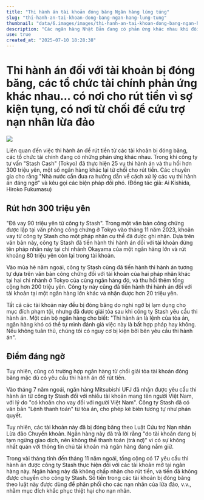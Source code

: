 ```yaml
---
title: "Thi hành án tài khoản đóng băng Ngân hàng lúng túng"
slug: "thi-hanh-an-tai-khoan-dong-bang-ngan-hang-lung-tung"
thumbnail: "data/6.images/images/thi-hanh-an-tai-khoan-dong-bang-ngan-hang-lung-tung.webp"
description: "Các ngân hàng Nhật Bản đang có phản ứng khác nhau khi đối mặt với yêu cầu thi hành án để rút tiền từ các tài khoản bị đóng băng do nghi ngờ lừa đảo."
use: true
created_at: "2025-07-10 18:28:38"
---
```


# Thi hành án đối với tài khoản bị đóng băng, các tổ chức tài chính phản ứng khác nhau… có nơi cho rút tiền vì sợ kiện tụng, có nơi từ chối để cứu trợ nạn nhân lừa đảo

![](/images/20250710-00050022-yom-000-2-view.webp)

Liên quan đến việc thi hành án để rút tiền từ các tài khoản bị đóng băng, các tổ chức tài chính đang có những phản ứng khác nhau. Trong khi công ty tư vấn "Stash Cash" (Tokyo) đã thực hiện 25 vụ thi hành án và thu hồi hơn 300 triệu yên, một số ngân hàng khác lại từ chối cho rút tiền. Các chuyên gia cho rằng "Nhà nước cần đưa ra hướng dẫn về cách xử lý các vụ thi hành án đáng ngờ" và kêu gọi các biện pháp đối phó. (Đồng tác giả: Ai Kishida, Hiroko Fukumasu)

## Rút hơn 300 triệu yên

"Đã vay 90 triệu yên từ công ty Stash". Trong một văn bản công chứng được lập tại văn phòng công chứng ở Tokyo vào tháng 11 năm 2023, khoản vay từ công ty Stash cho một pháp nhân cụ thể đã được ghi nhận. Dựa trên văn bản này, công ty Stash đã tiến hành thi hành án đối với tài khoản đứng tên pháp nhân này tại chi nhánh Okayama của một ngân hàng lớn và rút khoảng 80 triệu yên còn lại trong tài khoản.

Vào mùa hè năm ngoái, công ty Stash cũng đã tiến hành thi hành án tương tự dựa trên văn bản công chứng đối với tài khoản của hai pháp nhân khác tại hai chi nhánh ở Tokyo của cùng ngân hàng đó, và thu hồi thêm tổng cộng hơn 200 triệu yên. Công ty này cũng đã tiến hành thi hành án đối với tài khoản tại một ngân hàng lớn khác và nhận được hơn 20 triệu yên.

Tất cả các tài khoản này đều bị đóng băng do nghi ngờ bị lạm dụng cho mục đích phạm tội, nhưng đã được giải tỏa sau khi công ty Stash yêu cầu thi hành án. Một cán bộ ngân hàng cho biết: "Thi hành án là lệnh của tòa án, ngân hàng khó có thể tự mình đánh giá việc này là bất hợp pháp hay không. Nếu không tuân thủ, chúng tôi có nguy cơ bị kiện bởi bên yêu cầu thi hành án".

## Điểm đáng ngờ

Tuy nhiên, cũng có trường hợp ngân hàng từ chối giải tỏa tài khoản đóng băng mặc dù có yêu cầu thi hành án để rút tiền.

Vào tháng 7 năm ngoái, ngân hàng Mitsubishi UFJ đã nhận được yêu cầu thi hành án từ công ty Stash đối với nhiều tài khoản mang tên người Việt Nam, với lý do "có khoản cho vay đối với người Việt Nam". Công ty Stash đã có văn bản "Lệnh thanh toán" từ tòa án, cho phép kê biên tương tự như phán quyết.

Tuy nhiên, các tài khoản này đã bị đóng băng theo Luật Cứu trợ Nạn nhân Lừa đảo Chuyển khoản. Ngân hàng này đã trả lời rằng "do tài khoản đang bị tạm ngừng giao dịch, nên không thể thanh toán (trả nợ)" vì có sự không nhất quán với thông tin chủ tài khoản mà ngân hàng đang nắm giữ.

Trong vài tháng tính đến tháng 11 năm ngoái, tổng cộng có 17 yêu cầu thi hành án được công ty Stash thực hiện đối với các tài khoản mở tại ngân hàng này. Ngân hàng này đã không chấp nhận cho rút tiền, và tiền đã không được chuyển cho công ty Stash. Số tiền trong các tài khoản bị đóng băng theo luật này được dùng để phân phối cho các nạn nhân của lừa đảo, v.v., nhằm mục đích khắc phục thiệt hại cho nạn nhân.
